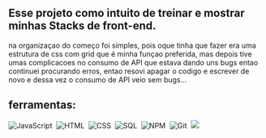 ## Esse projeto como intuito de treinar e mostrar minhas Stacks de front-end.

na organizaçao do começo foi simples, pois oque tinha que fazer era uma estrutura de css com grid que é minha funçao preferida, mas depois tive umas complicacoes no consumo de API que estava dando uns bugs entao continuei procurando erros, entao resovi apagar o codigo e escrever de novo e dessa vez  o consumo de API veio sem bugs...


## ferramentas:

![JavaScript](https://img.shields.io/badge/JavaScript-F7DF1E?style=for-the-badge&logo=javascript&logoColor=black)&nbsp;
![HTML](https://img.shields.io/badge/HTML5-E34F26?style=for-the-badge&logo=html5&logoColor=white)&nbsp;
![CSS](https://img.shields.io/badge/CSS3-1572B6?style=for-the-badge&logo=css3&logoColor=white)&nbsp;
![SQL](https://img.shields.io/badge/SQL-FF6400?style=for-the-badge&logo=Sql&logoColor=black)&nbsp;
![NPM](https://img.shields.io/badge/NPM-F90673?style=for-the-badge&logo=npm&logoColor=black)&nbsp;
![Git](https://img.shields.io/badge/GIT-E44C30?style=for-the-badge&logo=git&logoColor=white)&nbsp;
![](https://img.shields.io/badge/NODE.JS-E465430?style=for-the-badge&logo=git&logoColor=white)&nbsp;
